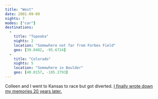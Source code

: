 ```yaml
---
title: "West"
date: 2001-09-09
nights: 7
modes: ["car"]
destinations:
  -
    title: "Topeaka"
    nights: 2
    location: "Somewhere not far from Forbes Field"
    geo: [39.0482, -95.6724]
  -
    title: "Colorado"
    nights: 5
    location: "Somewhere in Boulder"
    geo: [40.0157, -105.2793]
---
```


Colleen and I went to Kansas to race but got diverted. [I finally wrote down my memories 20 years later.](/2021/09/11/nine-eleven.html)
